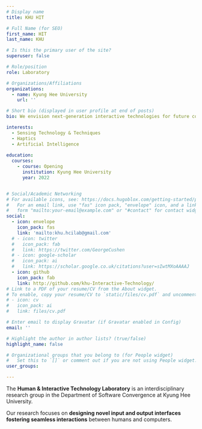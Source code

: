 ```yaml
---
# Display name
title: KHU HIT

# Full Name (for SEO)
first_name: HIT
last_name: KHU

# Is this the primary user of the site?
superuser: false

# Role/position
role: Laboratory

# Organizations/Affiliations
organizations:
  - name: Kyung Hee University
    url: ''

# Short bio (displayed in user profile at end of posts)
bio: We envision next-generation interactive technologies for future computing environments, e.g., extended reality and metaverse. 

interests:
  - Sensing Technology & Techniques
  - Haptics
  - Artificial Intelligence
  
education:
  courses:
    - course: Opening
      institution: Kyung Hee University
      year: 2022


# Social/Academic Networking
# For available icons, see: https://docs.hugoblox.com/getting-started/page-builder/#icons
#   For an email link, use "fas" icon pack, "envelope" icon, and a link in the
#   form "mailto:your-email@example.com" or "#contact" for contact widget.
social:
  - icon: envelope
    icon_pack: fas
    link: 'mailto:khu.hcilab@gmail.com'
  # - icon: twitter
  #   icon_pack: fab
  #   link: https://twitter.com/GeorgeCushen
  # - icon: google-scholar
  #   icon_pack: ai
  #   link: https://scholar.google.co.uk/citations?user=sIwtMXoAAAAJ
  - icon: github
    icon_pack: fab
    link: http://github.com/khu-Interactive-Technology/
# Link to a PDF of your resume/CV from the About widget.
# To enable, copy your resume/CV to `static/files/cv.pdf` and uncomment the lines below.
# - icon: cv
#   icon_pack: ai
#   link: files/cv.pdf

# Enter email to display Gravatar (if Gravatar enabled in Config)
email: ''

# Highlight the author in author lists? (true/false)
highlight_name: false

# Organizational groups that you belong to (for People widget)
#   Set this to `[]` or comment out if you are not using People widget.
user_groups:

---
```


The **Human & Interactive Technology Laboratory** is an interdisciplinary research group in the Department of Software Convergence at Kyung Hee University. 

Our research focuses on **designing novel input and output interfaces fostering seamless interactions** between humans and computers.
